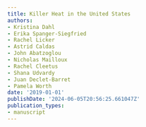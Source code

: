 ```yaml
---
title: Killer Heat in the United States
authors:
- Kristina Dahl
- Erika Spanger-Siegfried
- Rachel Licker
- Astrid Caldas
- John Abatzoglou
- Nicholas Mailloux
- Rachel Cleetus
- Shana Udvardy
- Juan Declet-Barret
- Pamela Worth
date: '2019-01-01'
publishDate: '2024-06-05T20:56:25.661047Z'
publication_types:
- manuscript
---
```

